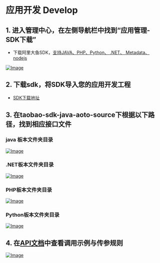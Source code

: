 # 应用开发 Develop

## 1. 进入管理中心，在左侧导航栏中找到“应用管理-SDK下载”
- 下载阿里大鱼SDK，[支持JAVA、PHP、Python、 .NET、 Metadata、 nodejs](http://doc.alidayu.com/doc2/detail.htm?articleId=101618&docType=1&treeId=1)

[![Image](http://img.alicdn.com/top/i1/LB1jh4sKFXXXXauXFXXXXXXXXXX)](http://img.alicdn.com/top/i1/LB1jh4sKFXXXXauXFXXXXXXXXXX)

## 2. 下载sdk，将SDK导入您的应用开发工程
- [SDK下载地址](http://open.taobao.com/doc2/detail.htm?articleId=101618&docType=1&treeId=1)

## 3. 在taobao-sdk-java-aoto-source下根据以下路径，找到相应接口文件

### java 板本文件夹目录

[![Image](http://img.alicdn.com/tps/TB1EaGDLVXXXXcuXFXXXXXXXXXX-1114-1384.jpg)](http://img.alicdn.com/tps/TB1EaGDLVXXXXcuXFXXXXXXXXXX-1114-1384.jpg)

### .NET板本文件夹目录

[![Image](http://img.alicdn.com/tps/TB11tWxLVXXXXcwXVXXXXXXXXXX-918-1254.jpg)](http://img.alicdn.com/tps/TB11tWxLVXXXXcwXVXXXXXXXXXX-918-1254.jpg)

### PHP板本文件夹目录

[![Image](http://img.alicdn.com/tps/TB176CPLVXXXXcYXXXXXXXXXXXX-836-836.jpg)](http://img.alicdn.com/tps/TB176CPLVXXXXcYXXXXXXXXXXXX-836-836.jpg)

### Python板本文件夹目录

[![Image](http://img.alicdn.com/tps/TB1dgiPLVXXXXcnXXXXXXXXXXXX-856-918.jpg)](http://img.alicdn.com/tps/TB1dgiPLVXXXXcnXXXXXXXXXXXX-856-918.jpg)

## 4. 在[API文档](https://api.alidayu.com/doc2/apiList.htm)中查看调用示例与传参规则

[![Image](http://img.alicdn.com/tps/TB1sISRLVXXXXbVXXXXXXXXXXXX-1439-717.jpg)](http://img.alicdn.com/tps/TB1sISRLVXXXXbVXXXXXXXXXXXX-1439-717.jpg)